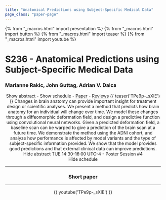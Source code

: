 ```yaml
---
title: "Anatomical Predictions using Subject-Specific Medical Data"
page_class: "paper-page"
---
```


{% from "_macros.html" import presentation %}
{% from "_macros.html" import button %}
{% from "_macros.html" import teaser %}
{% from "_macros.html" import youtube %}

# S236 - Anatomical Predictions using Subject-Specific Medical Data


### Marianne Rakic, John Guttag, Adrian V. Dalca

<center><a class="toggle_visibility" data-selector=".paper_abstract" data-level="3">Show abstract</a>
        - <a class="toggle_visibility" data-selector=".paper_qa" data-level="3">Show schedule</a>
        - <a href="https://openreview.net/pdf?id=apwZYLKTCo">Paper</a>
        - <a href="https://openreview.net/forum?id=apwZYLKTCo">Reviews</a>
        {{ teaser('TPe9p-_sXIE') }}

<span class="paper_abstract">
        Changes in brain anatomy can provide important insight for treatment design or scientific analyses. We present a method that predicts how brain anatomy for an individual will change over time. We model these changes through a diffeomorphic deformation field, and design a predictive function using convolutional neural networks. Given a predicted deformation field, a baseline scan can be warped to give a prediction of the brain scan at a future time. We demonstrate the method using the ADNI cohort, and analyze how performance is affected by model variants and the type of subject-specific information provided. We show that the model provides good predictions and that external clinical data can improve predictions.      
        <span class="actions">
  <br/>
  <a class="toggle_visibility" data-level="2">Hide abstract</a></span>
</span>

<span class="paper_qa">
        TUE 14:30-16:00 UTC-4 - Poster Session #4
        <br/>
        <span class="actions"><a class="toggle_visibility" data-level="2">Hide schedule</a></span>
</span>

<!-- {{ button("Access paper channel", "https://chat.midl.io/channel/s236") }} -->

---

### Short paper

---

{{ youtube('TPe9p-_sXIE') }}